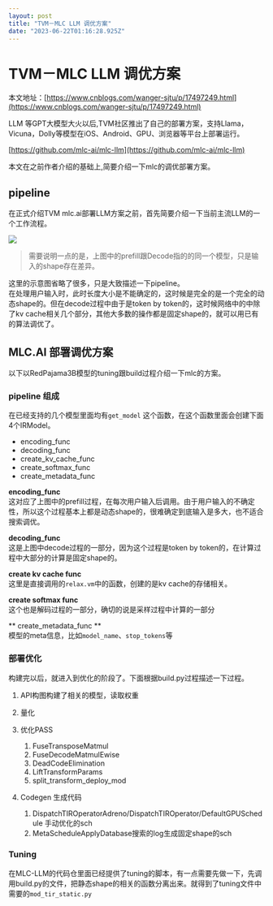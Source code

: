 ```yaml
---
layout: post
title: "TVM－MLC LLM 调优方案"
date: "2023-06-22T01:16:28.925Z"
---
```

TVM－MLC LLM 调优方案
================

本文地址：[https://www.cnblogs.com/wanger-sjtu/p/17497249.html](https://www.cnblogs.com/wanger-sjtu/p/17497249.html)

LLM 等GPT大模型大火以后,TVM社区推出了自己的部署方案，支持Llama，Vicuna，Dolly等模型在iOS、Android、GPU、浏览器等平台上部署运行。

[https://github.com/mlc-ai/mlc-llm](https://github.com/mlc-ai/mlc-llm)

本文在之前作者介绍的基础上,简要介绍一下mlc的调优部署方案。

pipeline
--------

在正式介绍TVM mlc.ai部署LLM方案之前，首先简要介绍一下当前主流LLM的一个工作流程。

![](https://img2023.cnblogs.com/blog/2462804/202306/2462804-20230621222850510-751335110.png)

> 需要说明一点的是，上图中的prefill跟Decode指的的同一个模型，只是输入的shape存在差异。

这里的示意图省略了很多，只是大致描述一下pipeline。  
在处理用户输入时，此时长度大小是不能确定的，这时候是完全的是一个完全的动态shape的。但在decode过程中由于是token by token的，这时候网络中的中除了kv cache相关几个部分，其他大多数的操作都是固定shape的，就可以用已有的算法调优了。

MLC.AI 部署调优方案
-------------

以下以RedPajama3B模型的tuning跟build过程介绍一下mlc的方案。

### pipeline 组成

在已经支持的几个模型里面均有`get_model` 这个函数，在这个函数里面会创建下面4个IRModel。

*   encoding\_func
*   decoding\_func
*   create\_kv\_cache\_func
*   create\_softmax\_func
*   create\_metadata\_func

**encoding\_func**  
这对应了上图中的prefill过程，在每次用户输入后调用。由于用户输入的不确定性，所以这个过程基本上都是动态shape的，很难确定到底输入是多大，也不适合搜索调优。

**decoding\_func**  
这是上图中decode过程的一部分，因为这个过程是token by token的，在计算过程中大部分的计算是固定shape的。

**create kv cache func**  
这里是直接调用的`relax.vm`中的函数，创建的是kv cache的存储相关。

**create softmax func**  
这个也是解码过程的一部分，确切的说是采样过程中计算的一部分

\*\* create\_metadata\_func \*\*  
模型的meta信息，比如`model_name`、`stop_tokens`等

### 部署优化

构建完以后，就进入到优化的阶段了。下面根据build.py过程描述一下过程。

1.  API构图构建了相关的模型，读取权重
    
2.  量化
    
3.  优化PASS
    
    1.  FuseTransposeMatmul
    2.  FuseDecodeMatmulEwise
    3.  DeadCodeElimination
    4.  LiftTransformParams
    5.  split\_transform\_deploy\_mod
4.  Codegen 生成代码
    
    1.  DispatchTIROperatorAdreno/DispatchTIROperator/DefaultGPUSchedule 手动优化的sch
    2.  MetaScheduleApplyDatabase搜索的log生成固定shape的sch

### Tuning

在MLC-LLM的代码仓里面已经提供了tuning的脚本，有一点需要先做一下，先调用build.py的文件，把静态shape的相关的函数分离出来。就得到了tuning文件中需要的`mod_tir_static.py`